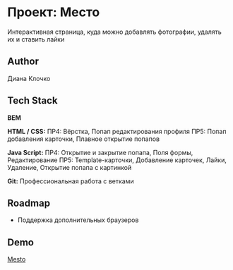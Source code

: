 # Проект: Место

Интерактивная страница, куда можно добавлять фотографии, удалять их и ставить лайки




## Author

Диана Клочко

## Tech Stack

**BEM** 

**HTML / CSS:** 
ПР4: Вёрстка, Попап редактирования профиля
ПР5: Попап добавления карточки, Плавное открытие попапов

**Java Script:** 
ПР4: Открытие и закрытие попапа, Поля формы, Редактирование
ПР5: Template-карточки, Добавление карточек, Лайки, Удаление, Открытие попапа с картинкой
 
**Git:** Профессиональная работа с ветками
## Roadmap

- Поддержка дополнительных браузеров


## Demo

[Mesto](https://diana-msft.github.io/mesto/)
